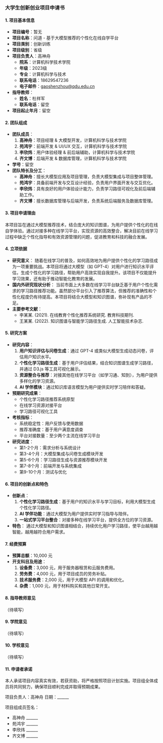 ### 大学生创新创业项目申请书

#### 1. 项目基本信息
- **项目编号**：暂无
- **项目名称**：问道 - 基于大模型推荐的个性化在线自学平台
- **项目类别**：创新训练
- **项目级别**：省级
- **项目负责人**：高神舟
  - **院系**：计算机科学技术学院
  - **年级**：2023级
  - **专业**：计算机科学与技术
  - **联系电话**：18629547236
  - **电子邮件**：gaoshenzhou@qdu.edu.cn
- **指导教师**：
  - **姓名**：杜祥军
  - **联系电话**：留空
- **项目起止年月**：留空

#### 2. 团队组成
- **团队成员**：
  1. **高神舟**：项目经理 & 大模型开发，计算机科学与技术学院
  2. **苑鸿宇**：前端开发 & UI/UX 交互，计算机科学与技术学院
  3. **李欣炜**：用户体验经理 & 前后端辅助，计算机科学与技术学院
  4. **齐文博**：后端开发 & 数据库管理，计算机科学与技术学院
- **学号**：留空
- **团队特长及分工**：
  - **高神舟**：擅长大模型应用及项目管理，负责大模型集成与项目整体管理。
  - **苑鸿宇**：具备前端开发与交互设计经验，负责用户界面开发与交互优化。
  - **李欣炜**：具有良好的用户体验设计能力，负责学习路径可视化及前后端辅助工作。
  - **齐文博**：擅长数据库管理与后端开发，负责系统后端服务及数据库管理。

#### 3. 项目申请理由
本项目旨在通过大模型推荐技术，结合庞大的知识图谱，为用户提供个性化的在线自学体验。通过对接多种在线学习平台，实现资源的高效整合，解决目前在线学习过程中缺乏个性化指导和有效资源管理的问题，促进教育和科技的融合发展。

#### 4. 立项依据
- **研究意义**：
  随着在线学习的普及，如何高效地为用户提供个性化的学习路径成为一项重要挑战。本项目将通过大模型（如 GPT-4）对用户进行知识水平评估，生成个性化的学习路径，帮助用户高效实现自我提升。该项目不仅能提升学习效果，还有助于推动智能化教育的发展。
- **国内外研究现状分析**：
  当前市面上大多数在线学习平台缺乏基于用户个性化需求的学习路径推荐功能。虽然部分平台引入了推荐算法，但推荐的准确性和个性化程度仍有待提高。本项目将结合大模型和知识图谱，弥补现有产品的不足。
- **主要参考文献**：
  - 李某某. (2021). 在线教育个性化推荐系统研究. 教育科技期刊.
  - 王某某. (2022). 知识图谱与智能学习路径生成. 人工智能技术杂志.

#### 5. 研究方案
- **研究内容**：
  1. **用户知识评估与问卷生成**：通过 GPT-4 或类似大模型生成动态问卷，评估用户知识水平。
  2. **个性化学习路径生成**：基于用户评估结果，结合知识图谱生成学习路径，并通过 D3.js 等工具可视化展示。
  3. **资源整合与推荐**：对接其他在线学习平台（如学习通、知到），为用户提供多样化的学习资源。
  4. **AI 学伴模块**：通过知识库语言模型为用户提供实时学习陪伴和答疑。
- **预期研究成果**：
  - 个性化学习路径推荐系统原型
  - 在线学习资源对接平台
  - 学习路径可视化工具
- **考核指标**：
  - 系统稳定性：用户反馈与使用数据
  - 推荐准确度：基于用户满意度调查
  - 平台对接数量：至少两个主流在线学习平台
- **研究进度**：
  - 第1-2个月：需求分析与系统设计
  - 第3-4个月：大模型集成与问卷生成模块开发
  - 第5-6个月：学习路径生成与资源推荐模块开发
  - 第7-8个月：前端开发与系统集成
  - 第9-10个月：测试与优化

#### 6. 项目的创新点和特色
- **创新点**：
  1. **个性化学习路径生成**：基于用户的知识水平与学习目标，利用大模型生成个性化学习路径。
  2. **AI 学伴功能**：通过大模型为用户提供实时学习指导与陪伴。
  3. **一站式学习平台整合**：对接多种在线学习平台，提供全方位的学习资源。
- **特色**：
  通过大模型和知识图谱相结合，持续优化用户学习路径，使平台越用越智能，越用越符合用户需求。

#### 7. 经费预算
- **预算总额**：10,000 元
- **开支科目及用途**：
  1. **设备费**：3,000 元，用于服务器租赁和云服务费用。
  2. **劳务费**：4,000 元，用于项目成员的劳务补贴。
  3. **技术服务费**：2,000 元，用于大模型 API 的调用和优化。
  4. **杂费**：1,000 元，用于材料购买和其他日常开支。

#### 8. 指导教师意见
（待填写）

#### 9. 学院意见
（待填写）

#### 10. 学校意见
（待填写）

#### 11. 申请者承诺
本人承诺项目内容真实有效，若获资助，将严格按照项目计划实施。项目组全体成员将共同努力，确保项目顺利完成并取得预期成果。

项目负责人：高神舟   日期：______

项目组成员签名：
- 高神舟  ______
- 苑鸿宇  ______
- 李欣炜  ______
- 齐文博  ______

